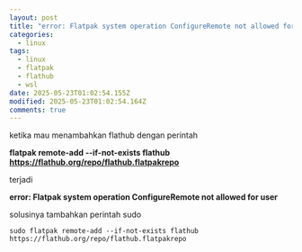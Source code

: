 ```yaml
---
layout: post
title: "error: Flatpak system operation ConfigureRemote not allowed for user"
categories:
  - linux
tags:
  - linux
  - flatpak
  - flathub
  - wsl
date: 2025-05-23T01:02:54.155Z
modified: 2025-05-23T01:02:54.164Z
comments: true
---
```

k﻿etika mau menambahkan flathub dengan perintah 

**flatpak remote-add --if-not-exists flathub https://flathub.org/repo/flathub.flatpakrepo** 

terjadi 

**error: Flatpak system operation ConfigureRemote not allowed for user**

s﻿olusinya tambahkan perintah sudo

```
sudo flatpak remote-add --if-not-exists flathub https://flathub.org/repo/flathub.flatpakrepo
```